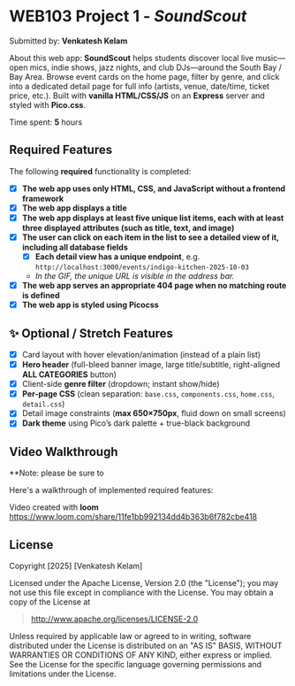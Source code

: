 # WEB103 Project 1 - *SoundScout*

Submitted by: **Venkatesh Kelam**

About this web app: **SoundScout** helps students discover local live music—open mics, indie shows, jazz nights, and club DJs—around the South Bay / Bay Area. Browse event cards on the home page, filter by genre, and click into a dedicated detail page for full info (artists, venue, date/time, ticket price, etc.). Built with **vanilla HTML/CSS/JS** on an **Express** server and styled with **Pico.css**.

Time spent: **5** hours

## Required Features

The following **required** functionality is completed:

- [x] **The web app uses only HTML, CSS, and JavaScript without a frontend framework**  
- [x] **The web app displays a title**  
- [x] **The web app displays at least five unique list items, each with at least three displayed attributes (such as title, text, and image)**  
- [x] **The user can click on each item in the list to see a detailed view of it, including all database fields**  
  - [x] **Each detail view has a unique endpoint**, e.g. `http://localhost:3000/events/indigo-kitchen-2025-10-03`  
  - *In the GIF, the unique URL is visible in the address bar.*  
- [x] **The web app serves an appropriate 404 page when no matching route is defined**  
- [x] **The web app is styled using Picocss**

## ✨ Optional / Stretch Features

- [x] Card layout with hover elevation/animation (instead of a plain list)  
- [x] **Hero header** (full-bleed banner image, large title/subtitle, right-aligned **ALL CATEGORIES** button)  
- [x] Client-side **genre filter** (dropdown; instant show/hide)  
- [x] **Per-page CSS** (clean separation: `base.css`, `components.css`, `home.css`, `detail.css`)  
- [x] Detail image constraints (**max 650×750px**, fluid down on small screens)  
- [x] **Dark theme** using Pico’s dark palette + true-black background

## Video Walkthrough

**Note: please be sure to 

Here's a walkthrough of implemented required features:


Video created with **loom**
https://www.loom.com/share/11fe1bb992134dd4b363b6f782cbe418


## License

Copyright [2025] [Venkatesh Kelam]

Licensed under the Apache License, Version 2.0 (the "License"); you may not use this file except in compliance with the License. You may obtain a copy of the License at

> http://www.apache.org/licenses/LICENSE-2.0

Unless required by applicable law or agreed to in writing, software distributed under the License is distributed on an "AS IS" BASIS, WITHOUT WARRANTIES OR CONDITIONS OF ANY KIND, either express or implied. See the License for the specific language governing permissions and limitations under the License.